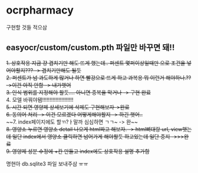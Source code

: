# ocrpharmacy

구현할 것들 적으삼

## easyocr/custom/custom.pth 파일만 바꾸면 돼!!

~~1. 상호작용 지금 걍 겹치기만 해도 뜨게 했는데.. 퍼센트 몇퍼이상일때만 으로 조건을 넣어야할지??? -> 겹치기만해도 될듯~~  
~~2. 퍼센트가 넘 과도하게 많거나 하면 빨강으로 뜨게 하고 과복용 뭐 이런거 해야하나.?? ->이건 아직 안함 -> 내가햇어~~  
~~3. 인식 범위를 지정해야 할듯.... 아니면 중복을 막거나 -> 구현 완료~~  
4. 모델 바꿔야됌!!!!!!!!!!!!!!!!!!!!!  
~~5. 시간 되면 영양제 상세보기에 삭제도 구현해보자->완료~~  
~~6. 동의어 처리 -> 이건 모르겠다 어떻게해야할지 -> 하긴 햇어..~~  
~~7. index페이지에도 할ㄲ?ㅏ말까 심심하면 ㄱㄱ~ -> 완~~  
~~8. 영양소 누르면 영양소 detail 나오게 html짜고 해보자. -> html뼈대랑 url, view햇는데 일단 index에서 영양소 클릭하면 넘어가게 해야할듯 하고있는데 일단 중지 ->>>완료~~  
~~9. 영양제 성분 수정에 +칸 만들고 index에도 상호작용 설명 추가함~~  

명현아 db.sqlite3 파일 보내주삼 ㅠㅠ
